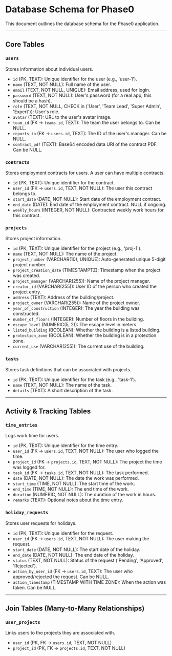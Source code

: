 
# Database Schema for Phase0

This document outlines the database schema for the Phase0 application.

---

## Core Tables

### `users`

Stores information about individual users.

-   `id` (PK, TEXT): Unique identifier for the user (e.g., 'user-1').
-   `name` (TEXT, NOT NULL): Full name of the user.
-   `email` (TEXT, NOT NULL, UNIQUE): Email address, used for login.
-   `password` (TEXT, NOT NULL): User's password (for a real app, this should be a hash).
-   `role` (TEXT, NOT NULL, CHECK in ('User', 'Team Lead', 'Super Admin', 'Expert')): User's role.
-   `avatar` (TEXT): URL to the user's avatar image.
-   `team_id` (FK -> `teams.id`, TEXT): The team the user belongs to. Can be NULL.
-   `reports_to` (FK -> `users.id`, TEXT): The ID of the user's manager. Can be NULL.
-   `contract_pdf` (TEXT): Base64 encoded data URI of the contract PDF. Can be NULL.

### `contracts`

Stores employment contracts for users. A user can have multiple contracts.

-   `id` (PK, TEXT): Unique identifier for the contract.
-   `user_id` (FK -> `users.id`, TEXT, NOT NULL): The user this contract belongs to.
-   `start_date` (DATE, NOT NULL): Start date of the employment contract.
-   `end_date` (DATE): End date of the employment contract. NULL if ongoing.
-   `weekly_hours` (INTEGER, NOT NULL): Contracted weekly work hours for this contract.

### `projects`

Stores project information.

-   `id` (PK, TEXT): Unique identifier for the project (e.g., 'proj-1').
-   `name` (TEXT, NOT NULL): The name of the project.
-   `project_number` (VARCHAR(10), UNIQUE): Auto-generated unique 5-digit project number.
-   `project_creation_date` (TIMESTAMPTZ): Timestamp when the project was created.
-   `project_manager` (VARCHAR(255)): Name of the project manager.
-   `creator_id` (VARCHAR(255)): User ID of the person who created the project entry.
-   `address` (TEXT): Address of the building/project.
-   `project_owner` (VARCHAR(255)): Name of the project owner.
-   `year_of_construction` (INTEGER): The year the building was constructed.
-   `number_of_floors` (INTEGER): Number of floors in the building.
-   `escape_level` (NUMERIC(5, 2)): The escape level in meters.
-   `listed_building` (BOOLEAN): Whether the building is a listed building.
-   `protection_zone` (BOOLEAN): Whether the building is in a protection zone.
-   `current_use` (VARCHAR(255)): The current use of the building.

### `tasks`

Stores task definitions that can be associated with projects.

-   `id` (PK, TEXT): Unique identifier for the task (e.g., 'task-1').
-   `name` (TEXT, NOT NULL): The name of the task.
-   `details` (TEXT): A short description of the task.

---

## Activity & Tracking Tables

### `time_entries`

Logs work time for users.

-   `id` (PK, TEXT): Unique identifier for the time entry.
-   `user_id` (FK -> `users.id`, TEXT, NOT NULL): The user who logged the time.
-   `project_id` (FK -> `projects.id`, TEXT, NOT NULL): The project the time was logged for.
-   `task_id` (FK -> `tasks.id`, TEXT, NOT NULL): The task performed.
-   `date` (DATE, NOT NULL): The date the work was performed.
-   `start_time` (TIME, NOT NULL): The start time of the work.
-   `end_time` (TIME, NOT NULL): The end time of the work.
-   `duration` (NUMERIC, NOT NULL): The duration of the work in hours.
-   `remarks` (TEXT): Optional notes about the time entry.

### `holiday_requests`

Stores user requests for holidays.

-   `id` (PK, TEXT): Unique identifier for the request.
-   `user_id` (FK -> `users.id`, TEXT, NOT NULL): The user making the request.
-   `start_date` (DATE, NOT NULL): The start date of the holiday.
-   `end_date` (DATE, NOT NULL): The end date of the holiday.
-   `status` (TEXT, NOT NULL): Status of the request ('Pending', 'Approved', 'Rejected').
-   `action_by_user_id` (FK -> `users.id`, TEXT): The user who approved/rejected the request. Can be NULL.
-   `action_timestamp` (TIMESTAMP WITH TIME ZONE): When the action was taken. Can be NULL.

---

## Join Tables (Many-to-Many Relationships)

### `user_projects`

Links users to the projects they are associated with.

-   `user_id` (PK, FK -> `users.id`, TEXT, NOT NULL)
-   `project_id` (PK, FK -> `projects.id`, TEXT, NOT NULL)
